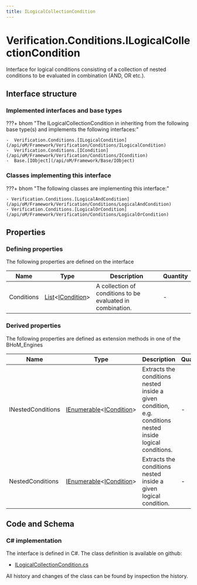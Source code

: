 ```yaml
---
title: ILogicalCollectionCondition
---
```


# Verification.Conditions.ILogicalCollectionCondition

Interface for logical conditions consisting of a collection of nested conditions to be evaluated in combination (AND, OR etc.).

## Interface structure

### Implemented interfaces and base types

???+ bhom "The ILogicalCollectionCondition in inheriting from the following base type(s) and implements the following interfaces:"

    -  Verification.Conditions.[ILogicalCondition](/api/oM/Framework/Verification/Conditions/ILogicalCondition)
    -  Verification.Conditions.[ICondition](/api/oM/Framework/Verification/Conditions/ICondition)
    -  Base.[IObject](/api/oM/Framework/Base/IObject)


### Classes implementing this interface

???+ bhom "The following classes are implementing this interface:"

    - Verification.Conditions.[LogicalAndCondition](/api/oM/Framework/Verification/Conditions/LogicalAndCondition)
    - Verification.Conditions.[LogicalOrCondition](/api/oM/Framework/Verification/Conditions/LogicalOrCondition)


## Properties



### Defining properties

The following properties are defined on the interface

| Name             | Type             | Description      | Quantity         |
|------------------|------------------|------------------|------------------|
| Conditions | [List](https://learn.microsoft.com/en-us/dotnet/api/System.Collections.Generic.List-1?view=netstandard-2.0)&lt;[ICondition](/api/oM/Framework/Verification/Conditions/ICondition)&gt; | A collection of conditions to be evaluated in combination. | - |


### Derived properties

The following properties are defined as extension methods in one of the BHoM_Engines

| Name             | Type             | Description      | Quantity         | Engine           |
|------------------|------------------|------------------|------------------|------------------|
| INestedConditions | [IEnumerable](https://learn.microsoft.com/en-us/dotnet/api/System.Collections.Generic.IEnumerable-1?view=netstandard-2.0)&lt;[ICondition](/api/oM/Framework/Verification/Conditions/ICondition)&gt; | Extracts the conditions nested inside a given condition, e.g. conditions nested inside logical conditions. | - | Verification_Engine |
| NestedConditions | [IEnumerable](https://learn.microsoft.com/en-us/dotnet/api/System.Collections.Generic.IEnumerable-1?view=netstandard-2.0)&lt;[ICondition](/api/oM/Framework/Verification/Conditions/ICondition)&gt; | Extracts the conditions nested inside a given logical condition. | - | Verification_Engine |


## Code and Schema

### C# implementation

The interface is defined in C#. The class definition is available on github:

- [ILogicalCollectionCondition.cs](https://github.com/BHoM/BHoM/blob/develop/Verification_oM/Conditions/Interfaces/ILogicalCollectionCondition.cs)

All history and changes of the class can be found by inspection the history.
